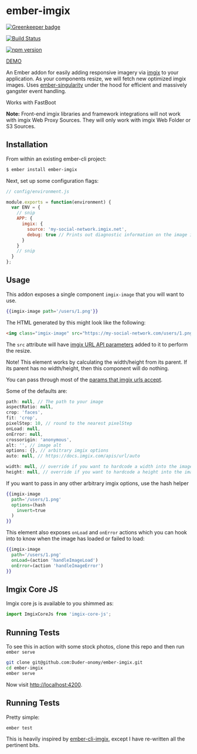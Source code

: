 # ember-imgix

[![Greenkeeper badge](https://badges.greenkeeper.io/Duder-onomy/ember-imgix.svg)](https://greenkeeper.io/)

[![Build Status](https://travis-ci.org/Duder-onomy/ember-imgix.svg?branch=master)](https://travis-ci.org/Duder-onomy/ember-imgix)

[![npm version](https://badge.fury.io/js/ember-imgix.svg)](https://badge.fury.io/js/ember-imgix)

[DEMO](https://duder-onomy.github.io/ember-imgix/)

An Ember addon for easily adding responsive imagery via [imgix](https://www.imgix.com) to your application.
As your components resize, we will fetch new optimized imgix images.
Uses [ember-singularity](https://github.com/trentmwillis/ember-singularity) under the hood for efficient and massively gangster event handling.

Works with FastBoot

**Note:** Front-end imgix libraries and framework integrations will not work with imgix Web Proxy Sources. They will only work with imgix Web Folder or S3 Sources.

## Installation

From within an existing ember-cli project:

```bash
$ ember install ember-imgix
```

Next, set up some configuration flags:

```javascript
// config/environment.js

module.exports = function(environment) {
  var ENV = {
    // snip
    APP: {
      imgix: {
        source: 'my-social-network.imgix.net',
        debug: true // Prints out diagnostic information on the image itself. Turn off in production.
      }
    }
    // snip
  }
};
```

## Usage

This addon exposes a single component `imgix-image` that you will want to use.

```hbs
{{imgix-image path='/users/1.png'}}
```

The HTML generated by this might look like the following:

```html
<img class="imgix-image" src="https://my-social-network.com/users/1.png?w=400&h=300&dpr=1" >
```

The `src` attribute will have [imgix URL API parameters](https://www.imgix.com/docs/reference) added to it to perform the resize.

Note! This element works by calculating the width/height from its parent. If its parent has no width/height, then this component will do nothing.

You can pass through most of the [params that imgix urls accept](https://docs.imgix.com/apis/url).

Some of the defaults are:

```javascript
path: null, // The path to your image
aspectRatio: null,
crop: 'faces',
fit: 'crop',
pixelStep: 10, // round to the nearest pixelStep
onLoad: null,
onError: null,
crossorigin: 'anonymous',
alt: '', // image alt
options: {}, // arbitrary imgix options
auto: null, // https://docs.imgix.com/apis/url/auto

width: null, // override if you want to hardcode a width into the image
height: null, // override if you want to hardcode a height into the image
```

If you want to pass in any other arbitrary imgix options, use the hash helper
```hbs
{{imgix-image
  path='/users/1.png'
  options=(hash
    invert=true
  )
}}
```

This element also exposes `onLoad` and `onError` actions which you can hook into to know when the image has loaded or failed to load:

```hbs
{{imgix-image
  path='/users/1.png'
  onLoad=(action 'handleImageLoad')
  onError=(action 'handleImageError')
}}
```

## Imgix Core JS

Imgix core js is available to you shimmed as:

```javascript
import ImgixCoreJs from 'imgix-core-js';
```

## Running Tests

To see this in action with some stock photos, clone this repo and then run `ember serve`

```bash
git clone git@github.com:Duder-onomy/ember-imgix.git
cd ember-imgix
ember serve
```

Now visit [http://localhost:4200](http://localhost:4200).

## Running Tests

Pretty simple:

```base
ember test
```

This is heavily inspired by [ember-cli-imgix](https://github.com/imgix/ember-cli-imgix), except I have re-written all the pertinent bits.
